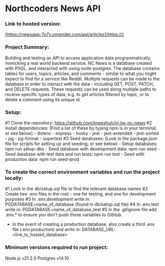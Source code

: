 # Northcoders News API

### Link to hosted version:

[https://newsapp-7o7y.onrender.com/api/articles](https://)

### Project Summary:

Building and testing an API to access application data programmatically, mimicking a real world backend service. NC News is a database created with PSQL, and interacted with using node-postgres. The database contains tables for users, topics, articles, and comments - similar to what you might expect to find for a service like Reddit. Multiple requests can be made to the database in order to interact with the data - including GET, POST, PATCH, and DELETE requests. These requests can be used along multiple paths to receive specific types of data, e.g. to get articles filtered by topic, or to delete a comment using its unique id.

### Setup:

#1 Clone the repository: https://github.com/kneeshuh/ni-be-nc-news
#2 Install dependencies:
(Find a list of these by typing npm ls in your terminal, or see below) - dotenv - express - husky - jest - jest-extended - jest-sorted - pg - pg-format - supertest
#3 Seed databases:
(Look in the package.json file for scripts for setting up and seeding, or see below) - Setup databases: npm run setup-dbs - Seed database with development data: npm run seed - Seed database with test data and run tests: npm run test - Seed with production data: npm run seed-prod

### To create the correct environment variables and run the project locally:

#1 Look in the db/setup.sql file to find the relevant database names
#2 Create two .env files in the root - one for testing, and one for development purposes
#3 In .env.development write in: PGDATABASE=name_of_database (found in db/setup.sql file)
#4 In .env.test write in: PGDATABASE=name_of_database_test
#5 In the .gitignore file add .env.\* to ensure you don't push these variables to GitHub.

- In the event of creating a production database, also create a third .env file (.env.production) and write in: DATABASE_URL:<link_to_hosted_database>

### Minimum versions required to run project:

Node.js v21.2.0 Postgres v14.10
